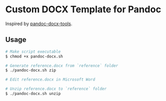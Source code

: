 # Custom DOCX Template for Pandoc

Inspired by [pandoc-docx-tools](https://github.com/rnwst/pandoc-docx-tools).

## Usage

```bash
# Make script executable
$ chmod +x pandoc-docx.sh

# Generate reference.docx from `reference` folder
$ ./pandoc-docx.sh zip

# Edit reference.docx in Microsoft Word

# Unzip reference.docx to `reference` folder
$ ./pandoc-docx.sh unzip
```
